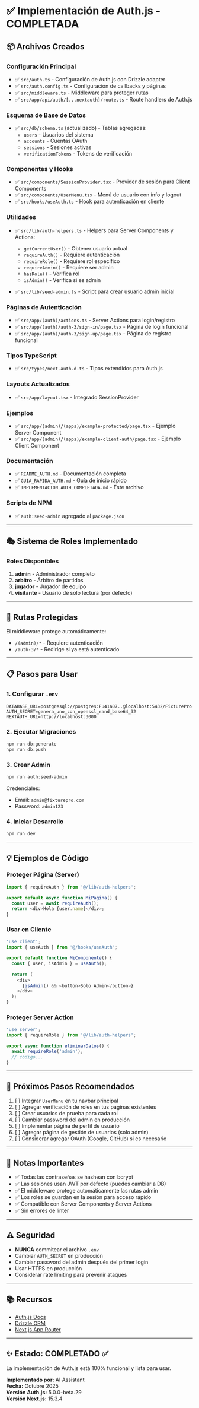 # ✅ Implementación de Auth.js - COMPLETADA

## 📦 Archivos Creados

### Configuración Principal
- ✅ `src/auth.ts` - Configuración de Auth.js con Drizzle adapter
- ✅ `src/auth.config.ts` - Configuración de callbacks y páginas
- ✅ `src/middleware.ts` - Middleware para proteger rutas
- ✅ `src/app/api/auth/[...nextauth]/route.ts` - Route handlers de Auth.js

### Esquema de Base de Datos
- ✅ `src/db/schema.ts` (actualizado) - Tablas agregadas:
  - `users` - Usuarios del sistema
  - `accounts` - Cuentas OAuth
  - `sessions` - Sesiones activas
  - `verificationTokens` - Tokens de verificación

### Componentes y Hooks
- ✅ `src/components/SessionProvider.tsx` - Provider de sesión para Client Components
- ✅ `src/components/UserMenu.tsx` - Menú de usuario con info y logout
- ✅ `src/hooks/useAuth.ts` - Hook para autenticación en cliente

### Utilidades
- ✅ `src/lib/auth-helpers.ts` - Helpers para Server Components y Actions:
  - `getCurrentUser()` - Obtener usuario actual
  - `requireAuth()` - Requiere autenticación
  - `requireRole()` - Requiere rol específico
  - `requireAdmin()` - Requiere ser admin
  - `hasRole()` - Verifica rol
  - `isAdmin()` - Verifica si es admin

- ✅ `src/lib/seed-admin.ts` - Script para crear usuario admin inicial

### Páginas de Autenticación
- ✅ `src/app/(auth)/actions.ts` - Server Actions para login/registro
- ✅ `src/app/(auth)/auth-3/sign-in/page.tsx` - Página de login funcional
- ✅ `src/app/(auth)/auth-3/sign-up/page.tsx` - Página de registro funcional

### Tipos TypeScript
- ✅ `src/types/next-auth.d.ts` - Tipos extendidos para Auth.js

### Layouts Actualizados
- ✅ `src/app/layout.tsx` - Integrado SessionProvider

### Ejemplos
- ✅ `src/app/(admin)/(apps)/example-protected/page.tsx` - Ejemplo Server Component
- ✅ `src/app/(admin)/(apps)/example-client-auth/page.tsx` - Ejemplo Client Component

### Documentación
- ✅ `README_AUTH.md` - Documentación completa
- ✅ `GUIA_RAPIDA_AUTH.md` - Guía de inicio rápido
- ✅ `IMPLEMENTACION_AUTH_COMPLETADA.md` - Este archivo

### Scripts de NPM
- ✅ `auth:seed-admin` agregado al `package.json`

---

## 🎭 Sistema de Roles Implementado

### Roles Disponibles
1. **admin** - Administrador completo
2. **arbitro** - Árbitro de partidos
3. **jugador** - Jugador de equipo
4. **visitante** - Usuario de solo lectura (por defecto)

---

## 🔐 Rutas Protegidas

El middleware protege automáticamente:
- `/(admin)/*` - Requiere autenticación
- `/auth-3/*` - Redirige si ya está autenticado

---

## 📋 Pasos para Usar

### 1. Configurar `.env`

```env
DATABASE_URL=postgresql://postgres:Fu41a07..@localhost:5432/FixturePro
AUTH_SECRET=genera_uno_con_openssl_rand_base64_32
NEXTAUTH_URL=http://localhost:3000
```

### 2. Ejecutar Migraciones

```bash
npm run db:generate
npm run db:push
```

### 3. Crear Admin

```bash
npm run auth:seed-admin
```

Credenciales:
- Email: `admin@fixturepro.com`
- Password: `admin123`

### 4. Iniciar Desarrollo

```bash
npm run dev
```

---

## 💡 Ejemplos de Código

### Proteger Página (Server)

```typescript
import { requireAuth } from '@/lib/auth-helpers';

export default async function MiPagina() {
  const user = await requireAuth();
  return <div>Hola {user.name}</div>;
}
```

### Usar en Cliente

```typescript
'use client';
import { useAuth } from '@/hooks/useAuth';

export default function MiComponente() {
  const { user, isAdmin } = useAuth();
  
  return (
    <div>
      {isAdmin() && <button>Solo Admin</button>}
    </div>
  );
}
```

### Proteger Server Action

```typescript
'use server';
import { requireRole } from '@/lib/auth-helpers';

export async function eliminarDatos() {
  await requireRole('admin');
  // código...
}
```

---

## 🚀 Próximos Pasos Recomendados

1. [ ] Integrar `UserMenu` en tu navbar principal
2. [ ] Agregar verificación de roles en tus páginas existentes
3. [ ] Crear usuarios de prueba para cada rol
4. [ ] Cambiar password del admin en producción
5. [ ] Implementar página de perfil de usuario
6. [ ] Agregar página de gestión de usuarios (solo admin)
7. [ ] Considerar agregar OAuth (Google, GitHub) si es necesario

---

## 📝 Notas Importantes

- ✅ Todas las contraseñas se hashean con bcrypt
- ✅ Las sesiones usan JWT por defecto (puedes cambiar a DB)
- ✅ El middleware protege automáticamente las rutas admin
- ✅ Los roles se guardan en la sesión para acceso rápido
- ✅ Compatible con Server Components y Server Actions
- ✅ Sin errores de linter

---

## ⚠️ Seguridad

- **NUNCA** commitear el archivo `.env`
- Cambiar `AUTH_SECRET` en producción
- Cambiar password del admin después del primer login
- Usar HTTPS en producción
- Considerar rate limiting para prevenir ataques

---

## 📚 Recursos

- [Auth.js Docs](https://authjs.dev/)
- [Drizzle ORM](https://orm.drizzle.team/)
- [Next.js App Router](https://nextjs.org/docs/app)

---

## ✨ Estado: COMPLETADO ✅

La implementación de Auth.js está 100% funcional y lista para usar.

**Implementado por:** AI Assistant  
**Fecha:** Octubre 2025  
**Versión Auth.js:** 5.0.0-beta.29  
**Versión Next.js:** 15.3.4

